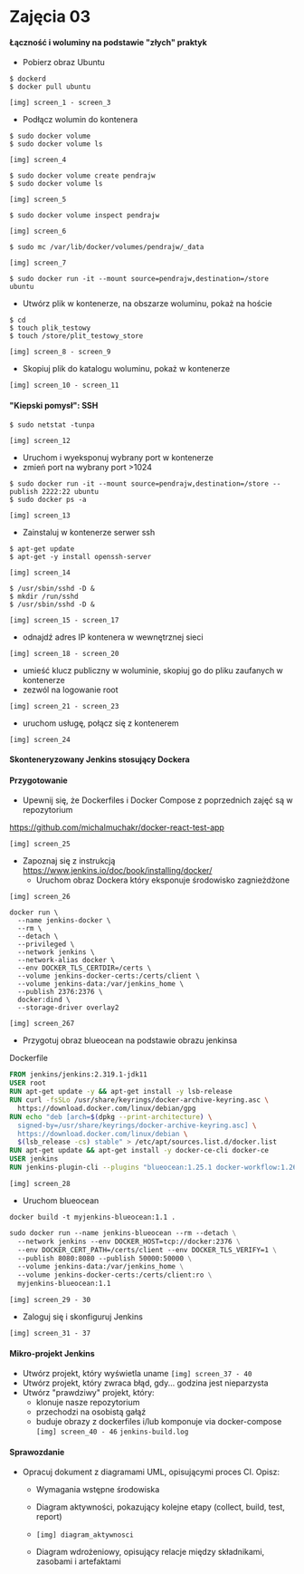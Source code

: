 # Zajęcia 03

#### Łączność i woluminy na podstawie "złych" praktyk

* Pobierz obraz Ubuntu
```shell
$ dockerd
$ docker pull ubuntu
```

`[img] screen_1 - screen_3`
* Podłącz wolumin do kontenera
```shell
$ sudo docker volume
$ sudo docker volume ls
```
`[img] screen_4`
```shell
$ sudo docker volume create pendrajw
$ sudo docker volume ls
```
`[img] screen_5`
```shell
$ sudo docker volume inspect pendrajw
```
`[img] screen_6`
```shell
$ sudo mc /var/lib/docker/volumes/pendrajw/_data
```
`[img] screen_7`
```shell
$ sudo docker run -it --mount source=pendrajw,destination=/store ubuntu
```

* Utwórz plik w kontenerze, na obszarze woluminu, pokaż na hoście

```shell
$ cd
$ touch plik_testowy
$ touch /store/plit_testowy_store
```

`[img] screen_8 - screen_9`

* Skopiuj plik do katalogu woluminu, pokaż w kontenerze

`[img] screen_10 - screen_11`

#### "Kiepski pomysł": SSH
```shell
$ sudo netstat -tunpa
```
`[img] screen_12`

* Uruchom i wyeksponuj wybrany port w kontenerze
* zmień port na wybrany port >1024
```shell
$ sudo docker run -it --mount source=pendrajw,destination=/store --publish 2222:22 ubuntu
$ sudo docker ps -a
```

`[img] screen_13`

* Zainstaluj w kontenerze serwer ssh
```shell
$ apt-get update
$ apt-get -y install openssh-server
```

`[img] screen_14`

```shell
$ /usr/sbin/sshd -D &
$ mkdir /run/sshd
$ /usr/sbin/sshd -D &
```

`[img] screen_15 - screen_17`

* odnajdź adres IP kontenera w wewnętrznej sieci

`[img] screen_18 - screen_20`

* umieść klucz publiczny w woluminie, skopiuj go do pliku zaufanych w kontenerze
* zezwól na logowanie root
  
`[img] screen_21 - screen_23`

* uruchom usługę, połącz się z kontenerem
  
`[img] screen_24`

#### Skonteneryzowany Jenkins stosujący Dockera

#### Przygotowanie
* Upewnij się, że Dockerfiles i Docker Compose z poprzednich zajęć są w repozytorium
  
https://github.com/michalmuchakr/docker-react-test-app

`[img] screen_25`

* Zapoznaj się z instrukcją https://www.jenkins.io/doc/book/installing/docker/
   * Uruchom obraz Dockera który eksponuje środowisko zagnieżdżone

`[img] screen_26`

```shell
docker run \
  --name jenkins-docker \
  --rm \
  --detach \
  --privileged \
  --network jenkins \
  --network-alias docker \
  --env DOCKER_TLS_CERTDIR=/certs \
  --volume jenkins-docker-certs:/certs/client \
  --volume jenkins-data:/var/jenkins_home \
  --publish 2376:2376 \
  docker:dind \
  --storage-driver overlay2
```
`[img] screen_267`
   * Przygotuj obraz blueocean na podstawie obrazu jenkinsa

Dockerfile
```dockerfile
FROM jenkins/jenkins:2.319.1-jdk11
USER root
RUN apt-get update -y && apt-get install -y lsb-release
RUN curl -fsSLo /usr/share/keyrings/docker-archive-keyring.asc \
  https://download.docker.com/linux/debian/gpg
RUN echo "deb [arch=$(dpkg --print-architecture) \
  signed-by=/usr/share/keyrings/docker-archive-keyring.asc] \
  https://download.docker.com/linux/debian \
  $(lsb_release -cs) stable" > /etc/apt/sources.list.d/docker.list
RUN apt-get update && apt-get install -y docker-ce-cli docker-ce
USER jenkins
RUN jenkins-plugin-cli --plugins "blueocean:1.25.1 docker-workflow:1.26"
```

`[img] screen_28`

   * Uruchom blueocean
```shell
docker build -t myjenkins-blueocean:1.1 .
```
```dockerfile
sudo docker run --name jenkins-blueocean --rm --detach \
  --network jenkins --env DOCKER_HOST=tcp://docker:2376 \
  --env DOCKER_CERT_PATH=/certs/client --env DOCKER_TLS_VERIFY=1 \
  --publish 8080:8080 --publish 50000:50000 \
  --volume jenkins-data:/var/jenkins_home \
  --volume jenkins-docker-certs:/certs/client:ro \
  myjenkins-blueocean:1.1
```
`[img] screen_29 - 30`

   * Zaloguj się i skonfiguruj Jenkins

`[img] screen_31 - 37`

#### Mikro-projekt Jenkins

* Utwórz projekt, który wyświetla uname
  `[img] screen_37 - 40`
* Utwórz projekt, który zwraca błąd, gdy... godzina jest nieparzysta
* Utwórz "prawdziwy" projekt, który:
   * klonuje nasze repozytorium
   * przechodzi na osobistą gałąź
   * buduje obrazy z dockerfiles i/lub komponuje via docker-compose
     `[img] screen_40 - 46`
     `jenkins-build.log`

#### Sprawozdanie
* Opracuj dokument z diagramami UML, opisującymi proces CI. Opisz:
   * Wymagania wstępne środowiska
   * Diagram aktywności, pokazujący kolejne etapy (collect, build, test, report)

   * `[img] diagram_aktywnosci` 

   * Diagram wdrożeniowy, opisujący relacje między składnikami, zasobami i artefaktami
